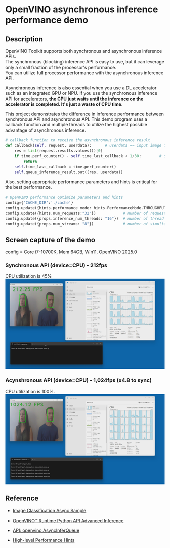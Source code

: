 # OpenVINO asynchronous inference performance demo

## Description
OpenVINO Toolkit supports both synchronous and asynchronous inference APIs.  
The synchronous (blocking) inference API is easy to use, but it can leverage only a small fraction of the processor's performance.  
You can utilize full processor performance with the asynchronous inference API.  

Asynchronous inference is also essential when you use a DL accelerator such as an integrated GPU or NPU. If you use the synchronous inference API for accelerators, **the CPU just waits until the inference on the accelerator is completed. It's just a waste of CPU time.**

This project demonstrates the difference in inference performance between synchronous API and asynchronous API.
This demo program uses a callback function and multiple threads to utilize the highest possible advantage of asynchronous inference.
```python
# callback function to receive the asynchronous inference result
def callback(self, request, userdata):      # userdata == input image for inferencing
    res = list(request.results.values())[0]
    if time.perf_counter() - self.time_last_callback < 1/30:        # submit the result to the rendering thread every 1/30 sec only
        return
    self.time_last_callback = time.perf_counter()
    self.queue_inference_result.put((res, userdata))
```

Also, setting appropriate performance parameters and hints is critical for the best performance.
```python
# OpenVINO performance optimize parameters and hints
config={'CACHE_DIR':'./cache'}
config.update({hints.performance_mode: hints.PerformanceMode.THROUGHPUT})
config.update({hints.num_requests:"32"})            # number of request queue
config.update({props.inference_num_threads: "16"})  # number of thread used by OpenVINO runtime
config.update({props.num_streams: "8"})             # number of simultaneous inference request execution
```
## Screen capture of the demo

config = Core i7-10700K, Mem 64GB, Win11, OpenVINO 2025.0

### Synchronous API (device=CPU) - 212fps
CPU utilization is 45%
![Synchronous](./resources/sync.jpg)

### Acynshronous API (device=CPU) - 1,024fps (x4.8 to sync)
CPU utilization is 100%.
![Asynchronous](./resources/async.jpg)

## Reference

- [Image Classification Async Sample](https://docs.openvino.ai/2025/get-started/learn-openvino/openvino-samples/image-classification-async.html)

- [OpenVINO™ Runtime Python API Advanced Inference](https://docs.openvino.ai/2025/openvino-workflow/running-inference/integrate-openvino-with-your-application/python-api-advanced-inference.html)

- [API: openvino.AsyncInferQueue](https://docs.openvino.ai/2025/api/ie_python_api/_autosummary/openvino.AsyncInferQueue.html)

- [High-level Performance Hints](https://docs.openvino.ai/2025/openvino-workflow/running-inference/optimize-inference/high-level-performance-hints.html)